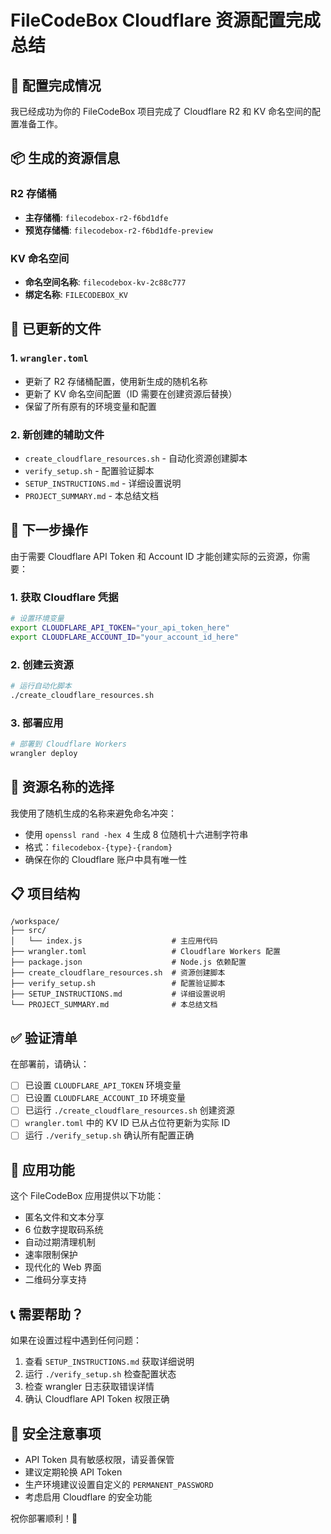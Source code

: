 # FileCodeBox Cloudflare 资源配置完成总结

## 🎉 配置完成情况

我已经成功为你的 FileCodeBox 项目完成了 Cloudflare R2 和 KV 命名空间的配置准备工作。

## 📦 生成的资源信息

### R2 存储桶
- **主存储桶**: `filecodebox-r2-f6bd1dfe`
- **预览存储桶**: `filecodebox-r2-f6bd1dfe-preview`

### KV 命名空间
- **命名空间名称**: `filecodebox-kv-2c88c777`
- **绑定名称**: `FILECODEBOX_KV`

## 📝 已更新的文件

### 1. `wrangler.toml`
- 更新了 R2 存储桶配置，使用新生成的随机名称
- 更新了 KV 命名空间配置（ID 需要在创建资源后替换）
- 保留了所有原有的环境变量和配置

### 2. 新创建的辅助文件
- `create_cloudflare_resources.sh` - 自动化资源创建脚本
- `verify_setup.sh` - 配置验证脚本
- `SETUP_INSTRUCTIONS.md` - 详细设置说明
- `PROJECT_SUMMARY.md` - 本总结文档

## 🚀 下一步操作

由于需要 Cloudflare API Token 和 Account ID 才能创建实际的云资源，你需要：

### 1. 获取 Cloudflare 凭据
```bash
# 设置环境变量
export CLOUDFLARE_API_TOKEN="your_api_token_here"
export CLOUDFLARE_ACCOUNT_ID="your_account_id_here"
```

### 2. 创建云资源
```bash
# 运行自动化脚本
./create_cloudflare_resources.sh
```

### 3. 部署应用
```bash
# 部署到 Cloudflare Workers
wrangler deploy
```

## 🔧 资源名称的选择

我使用了随机生成的名称来避免命名冲突：
- 使用 `openssl rand -hex 4` 生成 8 位随机十六进制字符串
- 格式：`filecodebox-{type}-{random}`
- 确保在你的 Cloudflare 账户中具有唯一性

## 📋 项目结构

```
/workspace/
├── src/
│   └── index.js                    # 主应用代码
├── wrangler.toml                   # Cloudflare Workers 配置
├── package.json                    # Node.js 依赖配置
├── create_cloudflare_resources.sh  # 资源创建脚本
├── verify_setup.sh                 # 配置验证脚本
├── SETUP_INSTRUCTIONS.md           # 详细设置说明
└── PROJECT_SUMMARY.md              # 本总结文档
```

## ✅ 验证清单

在部署前，请确认：

- [ ] 已设置 `CLOUDFLARE_API_TOKEN` 环境变量
- [ ] 已设置 `CLOUDFLARE_ACCOUNT_ID` 环境变量
- [ ] 已运行 `./create_cloudflare_resources.sh` 创建资源
- [ ] `wrangler.toml` 中的 KV ID 已从占位符更新为实际 ID
- [ ] 运行 `./verify_setup.sh` 确认所有配置正确

## 🎯 应用功能

这个 FileCodeBox 应用提供以下功能：
- 匿名文件和文本分享
- 6 位数字提取码系统
- 自动过期清理机制
- 速率限制保护
- 现代化的 Web 界面
- 二维码分享支持

## 📞 需要帮助？

如果在设置过程中遇到任何问题：

1. 查看 `SETUP_INSTRUCTIONS.md` 获取详细说明
2. 运行 `./verify_setup.sh` 检查配置状态
3. 检查 wrangler 日志获取错误详情
4. 确认 Cloudflare API Token 权限正确

## 🔐 安全注意事项

- API Token 具有敏感权限，请妥善保管
- 建议定期轮换 API Token
- 生产环境建议设置自定义的 `PERMANENT_PASSWORD`
- 考虑启用 Cloudflare 的安全功能

祝你部署顺利！🚀